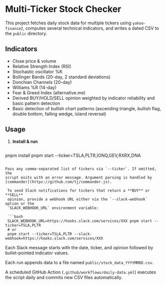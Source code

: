 # Multi-Ticker Stock Checker

This project fetches daily stock data for multiple tickers using `yahoo-finance2`, computes several technical indicators, and writes a dated CSV to the `public` directory.

## Indicators
- Close price & volume
- Relative Strength Index (RSI)
- Stochastic oscillator %K
- Bollinger Bands (20-day, 2 standard deviations)
- Donchian Channels (20-day)
- Williams %R (14-day)
- Fear & Greed Index (alternative.me)
- Derived BUY/HOLD/SELL opinion weighted by indicator reliability and basic pattern detection
- Basic detection of bullish chart patterns (ascending triangle, bullish flag, double bottom, falling wedge, island reversal)

## Usage
1. **Install & run**
   ```bash
  pnpm install
  pnpm start --ticker=TSLA,PLTR,IONQ,GEV,RXRX,DNA
  ```

  Pass any comma-separated list of tickers via `--ticker`. If omitted, the
  script exits with an error message. Argument parsing is handled by
  [commander](https://github.com/tj/commander.js).

   To send Slack notifications for tickers that return a **BUY** or **SELL**
   opinion, provide a webhook URL either via the `--slack-webhook` option or the
   `SLACK_WEBHOOK_URL` environment variable:

   ```bash
   SLACK_WEBHOOK_URL=https://hooks.slack.com/services/XXX pnpm start --ticker=TSLA,PLTR
   # or
   pnpm start --ticker=TSLA,PLTR --slack-webhook=https://hooks.slack.com/services/XXX
   ```

   Each Slack message starts with the date, ticker, and opinion followed by
   bullet-pointed indicator values.

Each run appends data to a file named `public/stock_data_YYYYMMDD.csv`.

A scheduled GitHub Action (`.github/workflows/daily-data.yml`) executes the script daily and commits new CSV files automatically.
